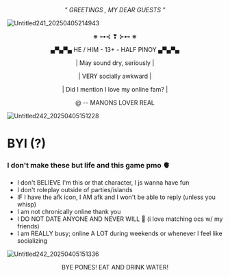 *<p align="center"> " GREETINGS , MY DEAR GUESTS "*

![Untitled241_20250405214943](https://github.com/user-attachments/assets/c119cf6f-1e0d-4992-b35b-c929c49b1f43)

<p align="center"> ⋇  ⊶⊰ ❣ ⊱⊷  ⋇
 <p align="center">  ▄▀▄▀▄ HE / HIM - 13+ - HALF PINOY ▄▀▄▀▄ 
 <p align="center"> | May sound dry, seriously |
 <p align="center"> | VERY socially awkward |
 <p align="center"> | Did I mention I love my online fam? |
 <p align="center"> @ -- MANONS LOVER REAL

![Untitled242_20250405151228](https://github.com/user-attachments/assets/406e424e-5031-4bc3-883b-fa694f0c03b1)

# BYI (?)
### I don't make these but life and this game pmo 🫀

- I don't BELIEVE I'm this or that character, I js wanna have fun
- I don't roleplay outside of parties/islands
- IF I have the afk icon, I AM afk and I won't be able to reply (unless you whisp)
- I am not chronically online thank you
- I DO NOT DATE ANYONE AND NEVER WILL 🙏 (i love matching ocs w/ my friends)
- I am REALLY busy; online A LOT during weekends or whenever I feel like socializing

![Untitled242_20250405151336](https://github.com/user-attachments/assets/7012347c-1fd4-413f-9c56-139cf7f46768)

 <p align="center"> BYE PONES! EAT AND DRINK WATER!

